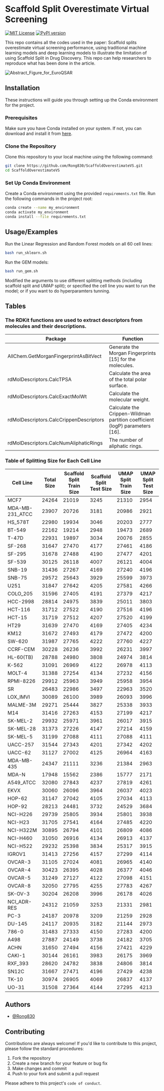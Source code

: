 # Scaffold Split Overestimate Virtual Screening

[![MIT License](https://img.shields.io/badge/License-MIT-green.svg)](https://choosealicense.com/licenses/mit/)
[![PyPI version](https://badge.fury.io/py/pypi.svg)](https://badge.fury.io/py/pypi)

This repo contains all the codes used in the paper: Scaffold splits overestimate virtual screening performance, using traditional machine learning models and deep learning models to illustrate the limitation of using Scaffold Split in Drug Discovery. This repo can help researchers to reproduce what has been done in the article.

![Abstract_Figure_for_EuroQSAR](https://github.com/Rong830/ScaffoldOverestimateVS/assets/90033687/132c080f-01fb-40a9-9cdd-815c9e5f096a)

## Installation
These instructions will guide you through setting up the Conda environment for the project.

### Prerequisites

Make sure you have Conda installed on your system. If not, you can download and install it from [here](https://www.anaconda.com/download).

### Clone the Repository

Clone this repository to your local machine using the following command:

```bash
git clone https://github.com/Rong830/ScaffoldOverestimateVS.git
cd ScaffoldOverestimateVS
```

### Set Up Conda Environment
Create a Conda environment using the provided `requirements.txt` file. Run the following commands in the project root:

```bash
conda create --name my_environment
conda activate my_environment
conda install --file requirements.txt
```

## Usage/Examples

Run the Linear Regression and Random Forest models on all 60 cell lines:
```bash
bash run_sklearn.sh
```

Run the GEM models:
```bash
bash run_gem.sh
```
Modified the arguments to use different splitting methods (including scaffold split and UMAP split); or specified the cell line you want to run the model; or if you want to do hyperparamters tunning.

## Tables
### The RDKit functions are used to extract descriptors from molecules and their descriptions.
| Package                                 	| Function                                                                    	|
|-----------------------------------------	|-----------------------------------------------------------------------------	|
| AllChem.GetMorganFingerprintAsBitVect   	| Generate the Morgan Fingerprints [15] for the molecules.                    	|
| rdMolDescriptors.CalcTPSA               	| Calculate the area of the total polar surface.                              	|
| rdMolDescriptors.CalcExactMolWt         	| Calculate the molecular weight.                                             	|
| rdMolDescriptors.CalcCrippenDescriptors 	| Calculate the Crippen-Wildman partition coefficient (logP) parameters [16]. 	|
| rdMolDescriptors.CalcNumAliphaticRings  	| The number of aliphatic rings.                                              	|

### Table of Splitting Size for Each Cell Line
| Cell Line       	| Total Size 	| Scaffold Split Train Size 	| Scaffold Split Test Size 	| UMAP Split Train Size 	| UMAP Split Test Size 	|
|-----------------	|------------	|---------------------------	|--------------------------	|-----------------------	|----------------------	|
| MCF7            	| 24264      	| 21019                     	| 3245                     	| 21310                 	| 2954                 	|
| MDA-MB-231_ATCC 	| 23907      	| 20726                     	| 3181                     	| 20986                 	| 2921                 	|
| HS_578T         	| 22980      	| 19934                     	| 3046                     	| 20203                 	| 2777                 	|
| BT-549          	| 22162      	| 19214                     	| 2948                     	| 19473                 	| 2689                 	|
| T-47D           	| 22931      	| 19897                     	| 3034                     	| 20076                 	| 2855                 	|
| SF-268          	| 31647      	| 27470                     	| 4177                     	| 27461                 	| 4186                 	|
| SF-295          	| 31678      	| 27488                     	| 4190                     	| 27477                 	| 4201                 	|
| SF-539          	| 30125      	| 26118                     	| 4007                     	| 26121                 	| 4004                 	|
| SNB-19          	| 31436      	| 27267                     	| 4169                     	| 27240                 	| 4196                 	|
| SNB-75          	| 29572      	| 25643                     	| 3929                     	| 25599                 	| 3973                 	|
| U251            	| 31847      	| 27642                     	| 4205                     	| 27581                 	| 4266                 	|
| COLO_205        	| 31596      	| 27405                     	| 4191                     	| 27379                 	| 4217                 	|
| HCC-2998        	| 28814      	| 24975                     	| 3839                     	| 25011                 	| 3803                 	|
| HCT-116         	| 31712      	| 27522                     	| 4190                     	| 27516                 	| 4196                 	|
| HCT-15          	| 31719      	| 27512                     	| 4207                     	| 27520                 	| 4199                 	|
| HT29            	| 31639      	| 27470                     	| 4169                     	| 27405                 	| 4234                 	|
| KM12            	| 31672      	| 27493                     	| 4179                     	| 27472                 	| 4200                 	|
| SW-620          	| 31987      	| 27765                     	| 4222                     	| 27760                 	| 4227                 	|
| CCRF-CEM        	| 30228      	| 26236                     	| 3992                     	| 26231                 	| 3997                 	|
| HL-60(TB)       	| 28788      	| 24980                     	| 3808                     	| 24974                 	| 3814                 	|
| K-562           	| 31091      	| 26969                     	| 4122                     	| 26978                 	| 4113                 	|
| MOLT-4          	| 31388      	| 27254                     	| 4134                     	| 27232                 	| 4156                 	|
| RPMI-8226       	| 29912      	| 25963                     	| 3949                     	| 25958                 	| 3954                 	|
| SR              	| 26483      	| 22986                     	| 3497                     	| 22963                 	| 3520                 	|
| LOX_IMVI        	| 30089      	| 26100                     	| 3989                     	| 26093                 	| 3996                 	|
| MALME-3M        	| 29271      	| 25444                     	| 3827                     	| 25338                 	| 3933                 	|
| M14             	| 31416      	| 27263                     	| 4153                     	| 27199                 	| 4217                 	|
| SK-MEL-2        	| 29932      	| 25971                     	| 3961                     	| 26017                 	| 3915                 	|
| SK-MEL-28       	| 31373      	| 27226                     	| 4147                     	| 27214                 	| 4159                 	|
| SK-MEL-5        	| 31199      	| 27088                     	| 4111                     	| 27088                 	| 4111                 	|
| UACC-257        	| 31544      	| 27343                     	| 4201                     	| 27342                 	| 4202                 	|
| UACC-62         	| 31127      	| 27002                     	| 4125                     	| 26964                 	| 4163                 	|
| MDA-MB-435      	| 24347      	| 21111                     	| 3236                     	| 21384                 	| 2963                 	|
| MDA-N           	| 17948      	| 15562                     	| 2386                     	| 15777                 	| 2171                 	|
| A549_ATCC       	| 32080      	| 27843                     	| 4237                     	| 27819                 	| 4261                 	|
| EKVX            	| 30060      	| 26096                     	| 3964                     	| 26037                 	| 4023                 	|
| HOP-62          	| 31147      	| 27042                     	| 4105                     	| 27034                 	| 4113                 	|
| HOP-92          	| 28213      	| 24481                     	| 3732                     	| 24529                 	| 3684                 	|
| NCI-H226        	| 29739      	| 25805                     	| 3934                     	| 25801                 	| 3938                 	|
| NCI-H23         	| 31705      	| 27541                     	| 4164                     	| 27485                 	| 4220                 	|
| NCI-H322M       	| 30895      	| 26794                     	| 4101                     	| 26809                 	| 4086                 	|
| NCI-H460        	| 31050      	| 26916                     	| 4134                     	| 26913                 	| 4137                 	|
| NCI-H522        	| 29232      	| 25398                     	| 3834                     	| 25317                 	| 3915                 	|
| IGROV1          	| 31413      	| 27256                     	| 4157                     	| 27299                 	| 4114                 	|
| OVCAR-3         	| 31105      	| 27024                     	| 4081                     	| 26965                 	| 4140                 	|
| OVCAR-4         	| 30423      	| 26395                     	| 4028                     	| 26377                 	| 4046                 	|
| OVCAR-5         	| 31249      	| 27127                     	| 4122                     	| 27098                 	| 4151                 	|
| OVCAR-8         	| 32050      	| 27795                     	| 4255                     	| 27783                 	| 4267                 	|
| SK-OV-3         	| 30204      	| 26208                     	| 3996                     	| 26178                 	| 4026                 	|
| NCI_ADR-RES     	| 24312      	| 21059                     	| 3253                     	| 21331                 	| 2981                 	|
| PC-3            	| 24187      	| 20978                     	| 3209                     	| 21259                 	| 2928                 	|
| DU-145          	| 24117      	| 20935                     	| 3182                     	| 21144                 	| 2973                 	|
| 786-0           	| 31483      	| 27333                     	| 4150                     	| 27283                 	| 4200                 	|
| A498            	| 27887      	| 24149                     	| 3738                     	| 24182                 	| 3705                 	|
| ACHN            	| 31650      	| 27494                     	| 4156                     	| 27421                 	| 4229                 	|
| CAKI-1          	| 30144      	| 26161                     	| 3983                     	| 26175                 	| 3969                 	|
| RXF_393         	| 28620      	| 24782                     	| 3838                     	| 24806                 	| 3814                 	|
| SN12C           	| 31667      	| 27471                     	| 4196                     	| 27429                 	| 4238                 	|
| TK-10           	| 30974      	| 26905                     	| 4069                     	| 26837                 	| 4137                 	|
| UO-31           	| 31508      	| 27364                     	| 4144                     	| 27295                 	| 4213                 	|

## Authors

- [@Rong830](https://www.github.com/Rong830)
## Contributing

Contributions are always welcome! If you'd like to contribute to this project, please follow the standard procedures:

1. Fork the repository
2. Create a new branch for your feature or bug fix
3. Make changes and commit
4. Push to your fork and submit a pull request

Please adhere to this project's `code of conduct`.
